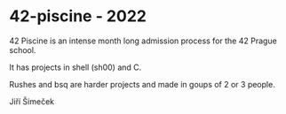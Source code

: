 # 42-piscine - 2022

42 Piscine is an intense month long admission process for the 42 Prague school.

It has projects in shell (sh00) and C.

Rushes and bsq are harder projects and made in goups of 2 or 3 people.

Jiří Šimeček

